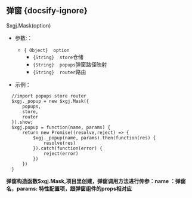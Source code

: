 ##  弹窗 {docsify-ignore}
$xgj.Mask(option)


* 参数:：
  * ``{ Object}  option ``
    * ``{String}  store``仓储
    * ``{String}  popups``弹窗路径映射
    * ``{String}  router``路由    
 

 
* 示例：
```
  //import popups store router
  $xgj._popup = new $xgj.Mask({
      popups,
      store,
      router
  }).show;
  $xgj.popup = function(name, params) {      
      return new Promise((resolve,reject) => {
          $xgj._popup(name, params).then(function(res) {
              resolve(res)
          }).catch(function(error) {
              reject(error)
          })
      })
  }
``````
**弹窗构造函数$xgj.Mask,项目里创建，弹窗调用方法进行传参：name ：弹窗名，params: 特性配置项，跟弹窗组件的props相对应**

